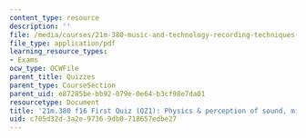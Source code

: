 ```yaml
---
content_type: resource
description: ''
file: /media/courses/21m-380-music-and-technology-recording-techniques-and-audio-production-fall-2016/c705d32d3a2e97369db0718657edbe27_MIT21M_380F16_quiz_qz1.pdf
file_type: application/pdf
learning_resource_types:
- Exams
ocw_type: OCWFile
parent_title: Quizzes
parent_type: CourseSection
parent_uid: e87285be-bb92-079e-0e64-b3cf98e7da01
resourcetype: Document
title: '21m.380 f16 First Quiz (QZ1): Physics & perception of sound, microphones'
uid: c705d32d-3a2e-9736-9db0-718657edbe27
---
```

